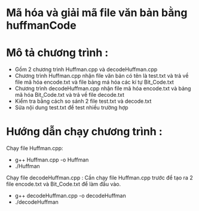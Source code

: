 # Mã hóa và giải mã file văn bản bằng huffmanCode
# Mô tả chương trình :
- Gồm 2 chương trình Huffman.cpp và decodeHuffman.cpp
- Chương trình Huffman.cpp nhận file văn bản có tên là test.txt và trả về file mã hóa encode.txt và file bảng má hóa các kí tự Bit_Code.txt
- Chương trình decodeHuffman.cpp nhận file mã hóa encode.txt và bảng mã hóa Bit_Code.txt và trả về file decode.txt 
- Kiểm tra bằng cách so sánh 2 file test.txt và decode.txt
- Sửa nội dung test.txt để test nhiều trường hợp
# Hướng dẫn chạy chương trình :
Chạy file Huffman.cpp:
- g++ Huffman.cpp -o Huffman
- ./Huffman

Chạy file decodeHuffman.cpp : Cần chạy file Huffman.cpp trước để tạo ra 2 file encode.txt và Bit_Code.txt để làm đầu vào.
- g++ decodeHuffman.cpp -o decodeHuffman
- ./decodeHuffman


